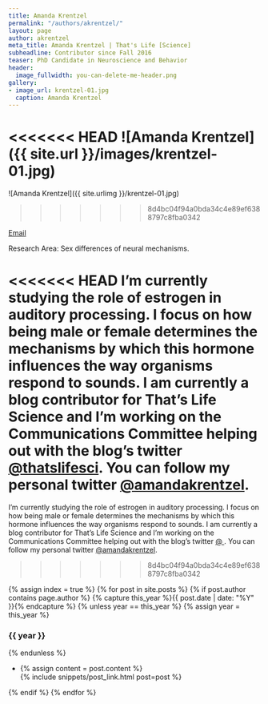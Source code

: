 ```yaml
---
title: Amanda Krentzel
permalink: "/authors/akrentzel/"
layout: page
author: akrentzel
meta_title: Amanda Krentzel | That's Life [Science]
subheadline: Contributor since Fall 2016
teaser: PhD Candidate in Neuroscience and Behavior
header:
  image_fullwidth: you-can-delete-me-header.png
gallery:
- image_url: krentzel-01.jpg
  caption: Amanda Krentzel
---
```


<<<<<<< HEAD
![Amanda Krentzel]({{ site.url }}/images/krentzel-01.jpg)
=======
![Amanda Krentzel]({{ site.urlimg }}/krentzel-01.jpg)
>>>>>>> 8d4bc04f94a0bda34c4e89ef6388797c8fba0342

[Email](mailto:akrentze@cns.umass.edu)

Research Area: Sex differences of neural mechanisms.

<<<<<<< HEAD
I’m currently studying the role of estrogen in auditory processing. I focus on how being male or female determines the mechanisms by which this hormone influences the way organisms respond to sounds.  I am currently a blog contributor for That’s Life Science and I’m working on the Communications Committee helping out with the blog’s twitter [@thatslifesci](https://twitter.com/thatslifesci). You can follow my personal twitter [@amandakrentzel](https://twitter.com/amandakrentzel).
=======
I’m currently studying the role of estrogen in auditory processing. I focus on how being male or female determines the mechanisms by which this hormone influences the way organisms respond to sounds.  I am currently a blog contributor for That’s Life Science and I’m working on the Communications Committee helping out with the blog’s twitter [@ ](https://twitter.com/ ). You can follow my personal twitter [@amandakrentzel](https://twitter.com/amandakrentzel).
>>>>>>> 8d4bc04f94a0bda34c4e89ef6388797c8fba0342

{% assign index = true %}
{% for post in site.posts %}
{% if post.author contains page.author %}
{% capture this_year %}{{ post.date | date: "%Y" }}{% endcapture %}
{% unless year == this_year %}
{% assign year = this_year %}
<h3>{{ year }}</h3>
{% endunless %}
<ul style="list-style-type:disc">
 <li> 
 {% assign content = post.content %} 
 <article>
 {% include snippets/post_link.html post=post %}
 </article>
 </li>
</ul>
{% endif %}
{% endfor %}
